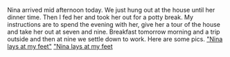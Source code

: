Nina arrived mid afternoon today. We just hung out at the house until her dinner time. Then I fed her and took her out for a potty break. My instructions are to spend the evening with her, give her a tour of the house and take her out at seven and nine. Breakfast tomorrow morning and a trip outside and then at nine we settle down to work. Here are some pics.
["Nina lays at my feet"](/_images/nina-pic1.jpg)
["Nina lays at my feet](/_images/nina-ic2.jpg)
